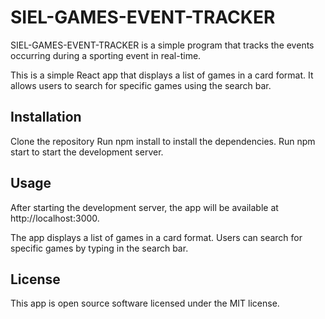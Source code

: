 # SIEL-GAMES-EVENT-TRACKER

SIEL-GAMES-EVENT-TRACKER is a simple program that tracks the events occurring during a sporting event in real-time. 

This is a simple React app that displays a list of games in a card format. It allows users to search for specific games using the search bar.

## Installation

Clone the repository
Run npm install to install the dependencies.
Run npm start to start the development server.

## Usage
After starting the development server, the app will be available at http://localhost:3000.

The app displays a list of games in a card format. Users can search for specific games by typing in the search bar.

## License
This app is open source software licensed under the MIT license.
